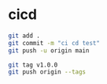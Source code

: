 # cicd

```sh
git add .
git commit -m "ci cd test"
git push -u origin main
```

```sh
git tag v1.0.0
git push origin --tags
```
